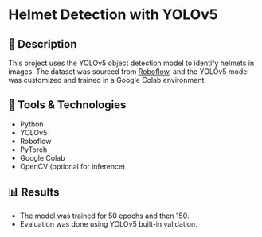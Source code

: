 # Helmet Detection with YOLOv5

## 📌 Description

This project uses the YOLOv5 object detection model to identify helmets in images. The dataset was sourced from [Roboflow](https://roboflow.com), and the YOLOv5 model was customized and trained in a Google Colab environment.

## 🧰 Tools & Technologies

- Python
- YOLOv5
- Roboflow
- PyTorch
- Google Colab
- OpenCV (optional for inference)


## 📊 Results

- The model was trained for 50 epochs and then 150.
- Evaluation was done using YOLOv5 built-in validation.


